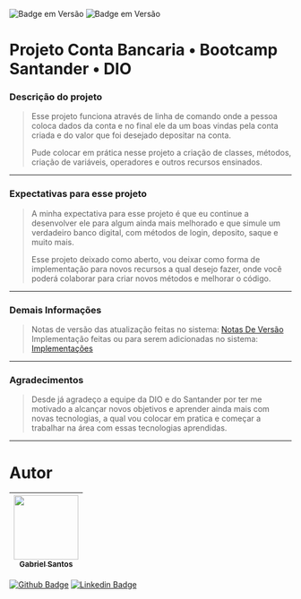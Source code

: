 ![Badge em Versão](http://img.shields.io/static/v1?label=version&message=1.1.0&color=GREEN&style=for-the-badge)
![Badge em Versão](http://img.shields.io/static/v1?label=java&message=17&color=GREEN&style=for-the-badge)

# Projeto Conta Bancaria • Bootcamp Santander • DIO

### Descrição do projeto

> Esse projeto funciona através de linha de comando onde a pessoa coloca dados da conta e no final ele da um boas vindas pela conta criada e do valor que foi desejado depositar na conta.
>
> Pude colocar em prática nesse projeto a criação de classes, métodos, criação de variáveis, operadores e outros recursos ensinados.

---

### Expectativas para esse projeto

> A minha expectativa para esse projeto é que eu continue a desenvolver ele para algum ainda mais melhorado e que simule um verdadeiro banco digital, com métodos de login, deposito, saque e muito mais.
>
> Esse projeto deixado como aberto, vou deixar como forma de implementação para novos recursos a qual desejo fazer, onde você poderá colaborar para criar novos métodos e melhorar o código.

---

### Demais Informações


> Notas de versão das atualização feitas no sistema:
> [Notas De Versão](RELEASENOTES.md "Notas de versão das atualização feitas no sistema.")\
> Implementação feitas ou para serem adicionadas no sistema: 
> [Implementações](IMPLEMENTATIONS.md "Implementação feitas ou para serem adicionadas no sistema.")
---
### Agradecimentos

> Desde já agradeço a equipe da DIO e do Santander por ter me motivado a alcançar novos objetivos e aprender ainda mais com novas tecnologias, a qual vou colocar em pratica e começar a trabalhar na área com essas tecnologias aprendidas.

---

# Autor
| [<img src="https://github.com/gabrielsantos969.png" width=115 > <br> <sub> Gabriel Santos </sub>](https://github.com/gabrielsantos969) |
|:--------------------------------------------------------------------------------------------------------------------------------------:|  

[![Github Badge](https://img.shields.io/badge/-Github-000?style=flat-square&logo=Github&logoColor=white&link=https://github.com/gabrielsantos969)](https://github.com/gabrielsantos969)
[![Linkedin Badge](https://img.shields.io/badge/-LinkedIn-blue?style=flat-square&logo=Linkedin&logoColor=white&link=https://www.linkedin.com/in/gabriel-santos-b53632196/)](https://www.linkedin.com/in/gabriel-santos-b53632196/)

